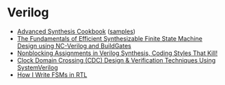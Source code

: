# Verilog

* [Advanced Synthesis Cookbook](https://www.intel.com/content/dam/www/programmable/us/en/pdfs/literature/manual/stx_cookbook.pdf) ([samples](http://www.altera.com/literature/manual/cookbook.zip))
* [The Fundamentals of Efficient Synthesizable Finite State Machine Design using NC-Verilog and BuildGates](http://www.sunburst-design.com/papers/CummingsICU2002_FSMFundamentals.pdf)
* [Nonblocking Assignments in Verilog Synthesis, Coding Styles That Kill!](http://www.sunburst-design.com/papers/CummingsSNUG2000SJ_NBA.pdf)
* [Clock Domain Crossing (CDC) Design & Verification Techniques Using SystemVerilog](http://www.sunburst-design.com/papers/CummingsSNUG2008Boston_CDC.pdf)
* [How I Write FSMs in RTL](https://tomverbeure.github.io/2020/05/01/How-I-Write-FSMs-in-RTL.html)
